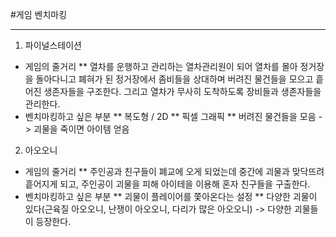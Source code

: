 #게임 벤치마킹
* * *
1. 파이널스테이션
* 게임의 줄거리
  ** 열차를 운행하고 관리하는 열차관리원이 되어 열차를 몰아 정거장을 돌아다니고 폐혀가 된 정거장에서 좀비들을 상대하며 버려진 물건들을 모으고 흩어진 생존자들을 구조한다. 그리고 열차가 무사히 도착하도록 장비들과 생존자들을 관리한다.
* 벤치마킹하고 싶은 부분
  ** 복도형 / 2D
  ** 픽셀 그래픽
  ** 버려진 물건들을 모음 -> 괴물을 죽이면 아이템 얻음

2. 아오오니
* 게임의 줄거리
  ** 주인공과 친구들이 폐교에 오게 되었는데 중간에 괴물과 맞닥뜨려 흩어지게 되고, 주인공이 괴물을 피해 아이테을 이용해 혼자 친구들을 구출한다.
* 벤치마킹하고 싶은 부분
  ** 괴물이 플레이어를 쫓아온다는 설정
  ** 다양한 괴물이 있다(근육질 아오오니, 난쟁이 아오오니, 다리가 많은 아오오니) -> 다양한 괴물들이 등장한다.
